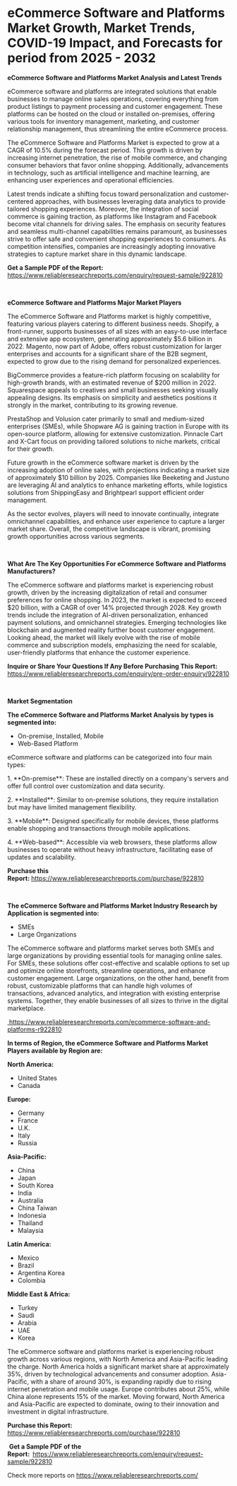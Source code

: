 <p><h1>eCommerce Software and Platforms Market Growth, Market Trends, COVID-19 Impact, and Forecasts for period from 2025 - 2032</h1></p><p><strong>eCommerce Software and Platforms Market Analysis and Latest Trends</strong></p>
<p><p>eCommerce software and platforms are integrated solutions that enable businesses to manage online sales operations, covering everything from product listings to payment processing and customer engagement. These platforms can be hosted on the cloud or installed on-premises, offering various tools for inventory management, marketing, and customer relationship management, thus streamlining the entire eCommerce process.</p><p>The eCommerce Software and Platforms Market is expected to grow at a CAGR of 10.5% during the forecast period. This growth is driven by increasing internet penetration, the rise of mobile commerce, and changing consumer behaviors that favor online shopping. Additionally, advancements in technology, such as artificial intelligence and machine learning, are enhancing user experiences and operational efficiencies. </p><p>Latest trends indicate a shifting focus toward personalization and customer-centered approaches, with businesses leveraging data analytics to provide tailored shopping experiences. Moreover, the integration of social commerce is gaining traction, as platforms like Instagram and Facebook become vital channels for driving sales. The emphasis on security features and seamless multi-channel capabilities remains paramount, as businesses strive to offer safe and convenient shopping experiences to consumers. As competition intensifies, companies are increasingly adopting innovative strategies to capture market share in this dynamic landscape.</p></p>
<p><strong>Get a Sample PDF of the Report:&nbsp;</strong> <a href="https://www.reliableresearchreports.com/enquiry/request-sample/922810?utm_campaign=2981&utm_medium=2&utm_source=Github&utm_content=ia&utm_term=07032025&utm_id=ecommerce-software-and-platforms">https://www.reliableresearchreports.com/enquiry/request-sample/922810</a></p>
<p>&nbsp;</p>
<p><strong>eCommerce Software and Platforms Major Market Players</strong></p>
<p><p>The eCommerce Software and Platforms market is highly competitive, featuring various players catering to different business needs. Shopify, a front-runner, supports businesses of all sizes with an easy-to-use interface and extensive app ecosystem, generating approximately $5.6 billion in 2022. Magento, now part of Adobe, offers robust customization for larger enterprises and accounts for a significant share of the B2B segment, expected to grow due to the rising demand for personalized experiences.</p><p>BigCommerce provides a feature-rich platform focusing on scalability for high-growth brands, with an estimated revenue of $200 million in 2022. Squarespace appeals to creatives and small businesses seeking visually appealing designs. Its emphasis on simplicity and aesthetics positions it strongly in the market, contributing to its growing revenue.</p><p>PrestaShop and Volusion cater primarily to small and medium-sized enterprises (SMEs), while Shopware AG is gaining traction in Europe with its open-source platform, allowing for extensive customization. Pinnacle Cart and X-Cart focus on providing tailored solutions to niche markets, critical for their growth.</p><p>Future growth in the eCommerce software market is driven by the increasing adoption of online sales, with projections indicating a market size of approximately $10 billion by 2025. Companies like Beeketing and Justuno are leveraging AI and analytics to enhance marketing efforts, while logistics solutions from ShippingEasy and Brightpearl support efficient order management.</p><p>As the sector evolves, players will need to innovate continually, integrate omnichannel capabilities, and enhance user experience to capture a larger market share. Overall, the competitive landscape is vibrant, promising growth opportunities across various segments.</p></p>
<p>&nbsp;</p>
<p><strong>What Are The Key Opportunities For eCommerce Software and Platforms Manufacturers?</strong></p>
<p><p>The eCommerce software and platforms market is experiencing robust growth, driven by the increasing digitalization of retail and consumer preferences for online shopping. In 2023, the market is expected to exceed $20 billion, with a CAGR of over 14% projected through 2028. Key growth trends include the integration of AI-driven personalization, enhanced payment solutions, and omnichannel strategies. Emerging technologies like blockchain and augmented reality further boost customer engagement. Looking ahead, the market will likely evolve with the rise of mobile commerce and subscription models, emphasizing the need for scalable, user-friendly platforms that enhance the customer experience.</p></p>
<p><strong>Inquire or Share Your Questions If Any Before Purchasing This Report:</strong> <a href="https://www.reliableresearchreports.com/enquiry/pre-order-enquiry/922810?utm_campaign=2981&utm_medium=2&utm_source=Github&utm_content=ia&utm_term=07032025&utm_id=ecommerce-software-and-platforms">https://www.reliableresearchreports.com/enquiry/pre-order-enquiry/922810</a></p>
<p>&nbsp;</p>
<p><strong>Market Segmentation</strong></p>
<p><strong>The eCommerce Software and Platforms Market Analysis by types is segmented into:</strong></p>
<p><ul><li>On-premise, Installed, Mobile</li><li>Web-Based Platform</li></ul></p>
<p><p>eCommerce software and platforms can be categorized into four main types:</p><p>1. **On-premise**: These are installed directly on a company's servers and offer full control over customization and data security.</p><p>2. **Installed**: Similar to on-premise solutions, they require installation but may have limited management flexibility.</p><p>3. **Mobile**: Designed specifically for mobile devices, these platforms enable shopping and transactions through mobile applications.</p><p>4. **Web-based**: Accessible via web browsers, these platforms allow businesses to operate without heavy infrastructure, facilitating ease of updates and scalability.</p></p>
<p><strong>Purchase this Report:&nbsp;</strong><a href="https://www.reliableresearchreports.com/purchase/922810?utm_campaign=2981&utm_medium=2&utm_source=Github&utm_content=ia&utm_term=07032025&utm_id=ecommerce-software-and-platforms">https://www.reliableresearchreports.com/purchase/922810</a></p>
<p>&nbsp;</p>
<p><strong>The eCommerce Software and Platforms Market Industry Research by Application is segmented into:</strong></p>
<p><ul><li>SMEs</li><li>Large Organizations</li></ul></p>
<p><p>The eCommerce software and platforms market serves both SMEs and large organizations by providing essential tools for managing online sales. For SMEs, these solutions offer cost-effective and scalable options to set up and optimize online storefronts, streamline operations, and enhance customer engagement. Large organizations, on the other hand, benefit from robust, customizable platforms that can handle high volumes of transactions, advanced analytics, and integration with existing enterprise systems. Together, they enable businesses of all sizes to thrive in the digital marketplace.</p></p>
<p><a href="https://www.reliableresearchreports.com/ecommerce-software-and-platforms-r922810?utm_campaign=2981&utm_medium=2&utm_source=Github&utm_content=ia&utm_term=07032025&utm_id=ecommerce-software-and-platforms">&nbsp;https://www.reliableresearchreports.com/ecommerce-software-and-platforms-r922810</a></p>
<p><strong>In terms of Region, the eCommerce Software and Platforms Market Players available by Region are:</strong></p>
<p>
    <p> <strong> North America: </strong>
        <ul>
            <li>United States</li>
            <li>Canada</li>
        </ul>
        </p> 
    <p> <strong> Europe: </strong>
        <ul>
            <li>Germany</li>
            <li>France</li>
            <li>U.K.</li>
            <li>Italy</li>
            <li>Russia</li>
        </ul>
        </p> 
    <p> <strong> Asia-Pacific: </strong>
        <ul>
            <li>China</li>
            <li>Japan</li>
            <li>South Korea</li>
            <li>India</li>
            <li>Australia</li>
            <li>China Taiwan</li>
            <li>Indonesia</li>
            <li>Thailand</li>
            <li>Malaysia</li>
        </ul>
        </p> 
    <p> <strong> Latin America: </strong>
        <ul>
            <li>Mexico</li>
            <li>Brazil</li>
            <li>Argentina Korea</li>
            <li>Colombia</li>
        </ul>
        </p> 
    <p> <strong> Middle East & Africa: </strong>
        <ul>
            <li>Turkey</li>
            <li>Saudi</li>
            <li>Arabia</li>
            <li>UAE</li>
            <li>Korea</li>
        </ul>
    </p>
    </p>
<p><p>The eCommerce software and platforms market is experiencing robust growth across various regions, with North America and Asia-Pacific leading the charge. North America holds a significant market share at approximately 35%, driven by technological advancements and consumer adoption. Asia-Pacific, with a share of around 30%, is expanding rapidly due to rising internet penetration and mobile usage. Europe contributes about 25%, while China alone represents 15% of the market. Moving forward, North America and Asia-Pacific are expected to dominate, owing to their innovation and investment in digital infrastructure.</p></p>
<p><strong>Purchase this Report: </strong><a href="https://www.reliableresearchreports.com/purchase/922810?utm_campaign=2981&utm_medium=2&utm_source=Github&utm_content=ia&utm_term=07032025&utm_id=ecommerce-software-and-platforms">https://www.reliableresearchreports.com/purchase/922810</a></p>
<p>&nbsp;<strong>Get a Sample PDF of the Report:&nbsp;&nbsp;</strong><a href="https://www.reliableresearchreports.com/enquiry/request-sample/922810?utm_campaign=2981&utm_medium=2&utm_source=Github&utm_content=ia&utm_term=07032025&utm_id=ecommerce-software-and-platforms">https://www.reliableresearchreports.com/enquiry/request-sample/922810</a></p>
<p><strong></strong></p>
<p>Check more reports on <a href="https://www.reliableresearchreports.com/?utm_campaign=2981&utm_medium=2&utm_source=Github&utm_content=ia&utm_term=07032025&utm_id=ecommerce-software-and-platforms">https://www.reliableresearchreports.com/</a></p>